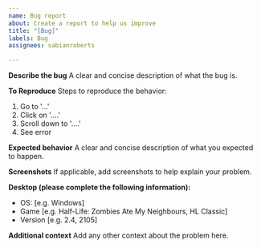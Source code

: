 ```yaml
---
name: Bug report
about: Create a report to help us improve
title: "[Bug]"
labels: Bug
assignees: sabianroberts

---
```


**Describe the bug**
A clear and concise description of what the bug is.

**To Reproduce**
Steps to reproduce the behavior:
1. Go to '...'
2. Click on '....'
3. Scroll down to '....'
4. See error

**Expected behavior**
A clear and concise description of what you expected to happen.

**Screenshots**
If applicable, add screenshots to help explain your problem.

**Desktop (please complete the following information):**
 - OS: [e.g. Windows]
 - Game [e.g. Half-Life: Zombies Ate My Neighbours, HL Classic]
 - Version [e.g. 2.4, 2105]

**Additional context**
Add any other context about the problem here.

